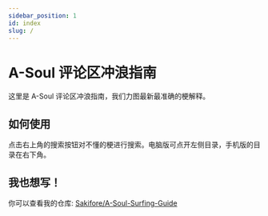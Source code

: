 ```yaml
---
sidebar_position: 1
id: index
slug: /
---
```


# A-Soul 评论区冲浪指南

这里是 A-Soul 评论区冲浪指南，我们力图最新最准确的梗解释。

## 如何使用

点击右上角的搜索按钮对不懂的梗进行搜索。电脑版可点开左侧目录，手机版的目录在右下角。

## 我也想写！

你可以查看我的仓库: [Sakifore/A-Soul-Surfing-Guide](https://github.com/sakifore/A-Soul-Surfing-Guide)

